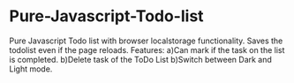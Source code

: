 # Pure-Javascript-Todo-list
Pure Javascript Todo list with browser localstorage functionality. Saves the todolist even if the page reloads.
Features:
    a)Can mark if the task on the list is completed.
    b)Delete task of the ToDo List
    b)Switch between Dark and Light mode. 


